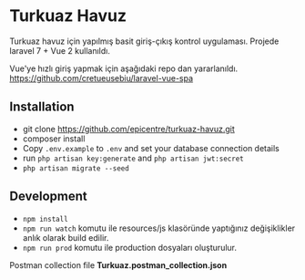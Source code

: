 # Turkuaz Havuz

Turkuaz havuz için yapılmış basit giriş-çıkış kontrol uygulaması. Projede laravel 7 + Vue 2 kullanıldı.

Vue'ye hızlı giriş yapmak için aşağıdaki repo dan yararlanıldı.
https://github.com/cretueusebiu/laravel-vue-spa

## Installation

- git clone https://github.com/epicentre/turkuaz-havuz.git
- composer install
- Copy `.env.example` to `.env` and set your database connection details
- run `php artisan key:generate` and `php artisan jwt:secret`
- `php artisan migrate --seed`

## Development

- `npm install`
- `npm run watch` komutu ile resources/js klasöründe yaptığınız değişiklikler anlık olarak build edilir.
- `npm run prod` komutu ile production dosyaları oluşturulur.

Postman collection file <b>Turkuaz.postman_collection.json </b>
